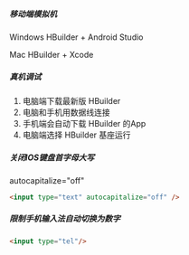 ##### 移动端模拟机

Windows	HBuilder + Android Studio

Mac  		   HBuilder + Xcode



##### 真机调试

1. 电脑端下载最新版 HBuilder
2. 电脑和手机用数据线连接
3. 手机端会自动下载 HBuilder 的App
4. 电脑端选择 HBuilder 基座运行



##### 关闭IOS键盘首字母大写

autocapitalize="off"

```html
<input type="text" autocapitalize="off" />
```

##### 限制手机输入法自动切换为数字

```html
<input type="tel"/>
```